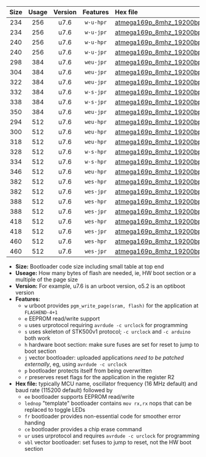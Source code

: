 |Size|Usage|Version|Features|Hex file|
|:-:|:-:|:-:|:-:|:--|
|234|256|u7.6|`w-u-hpr`|[atmega169p_8mhz_19200bps_ur.hex](https://raw.githubusercontent.com/stefanrueger/urboot/main/bootloaders/atmega169p/fcpu_8mhz/19200_bps/atmega169p_8mhz_19200bps_ur.hex)|
|234|256|u7.6|`w-u-jpr`|[atmega169p_8mhz_19200bps_ur_vbl.hex](https://raw.githubusercontent.com/stefanrueger/urboot/main/bootloaders/atmega169p/fcpu_8mhz/19200_bps/atmega169p_8mhz_19200bps_ur_vbl.hex)|
|240|256|u7.6|`w-u-hpr`|[atmega169p_8mhz_19200bps_lednop_ur.hex](https://raw.githubusercontent.com/stefanrueger/urboot/main/bootloaders/atmega169p/fcpu_8mhz/19200_bps/atmega169p_8mhz_19200bps_lednop_ur.hex)|
|240|256|u7.6|`w-u-jpr`|[atmega169p_8mhz_19200bps_lednop_ur_vbl.hex](https://raw.githubusercontent.com/stefanrueger/urboot/main/bootloaders/atmega169p/fcpu_8mhz/19200_bps/atmega169p_8mhz_19200bps_lednop_ur_vbl.hex)|
|298|384|u7.6|`weu-jpr`|[atmega169p_8mhz_19200bps_ee_ur_vbl.hex](https://raw.githubusercontent.com/stefanrueger/urboot/main/bootloaders/atmega169p/fcpu_8mhz/19200_bps/atmega169p_8mhz_19200bps_ee_ur_vbl.hex)|
|304|384|u7.6|`weu-jpr`|[atmega169p_8mhz_19200bps_ee_lednop_ur_vbl.hex](https://raw.githubusercontent.com/stefanrueger/urboot/main/bootloaders/atmega169p/fcpu_8mhz/19200_bps/atmega169p_8mhz_19200bps_ee_lednop_ur_vbl.hex)|
|322|384|u7.6|`weu-jpr`|[atmega169p_8mhz_19200bps_ee_lednop_fr_ur_vbl.hex](https://raw.githubusercontent.com/stefanrueger/urboot/main/bootloaders/atmega169p/fcpu_8mhz/19200_bps/atmega169p_8mhz_19200bps_ee_lednop_fr_ur_vbl.hex)|
|332|384|u7.6|`w-s-jpr`|[atmega169p_8mhz_19200bps_vbl.hex](https://raw.githubusercontent.com/stefanrueger/urboot/main/bootloaders/atmega169p/fcpu_8mhz/19200_bps/atmega169p_8mhz_19200bps_vbl.hex)|
|338|384|u7.6|`w-s-jpr`|[atmega169p_8mhz_19200bps_lednop_vbl.hex](https://raw.githubusercontent.com/stefanrueger/urboot/main/bootloaders/atmega169p/fcpu_8mhz/19200_bps/atmega169p_8mhz_19200bps_lednop_vbl.hex)|
|350|384|u7.6|`weu-jpr`|[atmega169p_8mhz_19200bps_ee_lednop_fr_ce_ur_vbl.hex](https://raw.githubusercontent.com/stefanrueger/urboot/main/bootloaders/atmega169p/fcpu_8mhz/19200_bps/atmega169p_8mhz_19200bps_ee_lednop_fr_ce_ur_vbl.hex)|
|294|512|u7.6|`weu-hpr`|[atmega169p_8mhz_19200bps_ee_ur.hex](https://raw.githubusercontent.com/stefanrueger/urboot/main/bootloaders/atmega169p/fcpu_8mhz/19200_bps/atmega169p_8mhz_19200bps_ee_ur.hex)|
|300|512|u7.6|`weu-hpr`|[atmega169p_8mhz_19200bps_ee_lednop_ur.hex](https://raw.githubusercontent.com/stefanrueger/urboot/main/bootloaders/atmega169p/fcpu_8mhz/19200_bps/atmega169p_8mhz_19200bps_ee_lednop_ur.hex)|
|318|512|u7.6|`weu-hpr`|[atmega169p_8mhz_19200bps_ee_lednop_fr_ur.hex](https://raw.githubusercontent.com/stefanrueger/urboot/main/bootloaders/atmega169p/fcpu_8mhz/19200_bps/atmega169p_8mhz_19200bps_ee_lednop_fr_ur.hex)|
|328|512|u7.6|`w-s-hpr`|[atmega169p_8mhz_19200bps.hex](https://raw.githubusercontent.com/stefanrueger/urboot/main/bootloaders/atmega169p/fcpu_8mhz/19200_bps/atmega169p_8mhz_19200bps.hex)|
|334|512|u7.6|`w-s-hpr`|[atmega169p_8mhz_19200bps_lednop.hex](https://raw.githubusercontent.com/stefanrueger/urboot/main/bootloaders/atmega169p/fcpu_8mhz/19200_bps/atmega169p_8mhz_19200bps_lednop.hex)|
|346|512|u7.6|`weu-hpr`|[atmega169p_8mhz_19200bps_ee_lednop_fr_ce_ur.hex](https://raw.githubusercontent.com/stefanrueger/urboot/main/bootloaders/atmega169p/fcpu_8mhz/19200_bps/atmega169p_8mhz_19200bps_ee_lednop_fr_ce_ur.hex)|
|382|512|u7.6|`wes-hpr`|[atmega169p_8mhz_19200bps_ee.hex](https://raw.githubusercontent.com/stefanrueger/urboot/main/bootloaders/atmega169p/fcpu_8mhz/19200_bps/atmega169p_8mhz_19200bps_ee.hex)|
|382|512|u7.6|`wes-jpr`|[atmega169p_8mhz_19200bps_ee_vbl.hex](https://raw.githubusercontent.com/stefanrueger/urboot/main/bootloaders/atmega169p/fcpu_8mhz/19200_bps/atmega169p_8mhz_19200bps_ee_vbl.hex)|
|388|512|u7.6|`wes-hpr`|[atmega169p_8mhz_19200bps_ee_lednop.hex](https://raw.githubusercontent.com/stefanrueger/urboot/main/bootloaders/atmega169p/fcpu_8mhz/19200_bps/atmega169p_8mhz_19200bps_ee_lednop.hex)|
|388|512|u7.6|`wes-jpr`|[atmega169p_8mhz_19200bps_ee_lednop_vbl.hex](https://raw.githubusercontent.com/stefanrueger/urboot/main/bootloaders/atmega169p/fcpu_8mhz/19200_bps/atmega169p_8mhz_19200bps_ee_lednop_vbl.hex)|
|418|512|u7.6|`wes-hpr`|[atmega169p_8mhz_19200bps_ee_lednop_fr.hex](https://raw.githubusercontent.com/stefanrueger/urboot/main/bootloaders/atmega169p/fcpu_8mhz/19200_bps/atmega169p_8mhz_19200bps_ee_lednop_fr.hex)|
|418|512|u7.6|`wes-jpr`|[atmega169p_8mhz_19200bps_ee_lednop_fr_vbl.hex](https://raw.githubusercontent.com/stefanrueger/urboot/main/bootloaders/atmega169p/fcpu_8mhz/19200_bps/atmega169p_8mhz_19200bps_ee_lednop_fr_vbl.hex)|
|460|512|u7.6|`wes-hpr`|[atmega169p_8mhz_19200bps_ee_lednop_fr_ce.hex](https://raw.githubusercontent.com/stefanrueger/urboot/main/bootloaders/atmega169p/fcpu_8mhz/19200_bps/atmega169p_8mhz_19200bps_ee_lednop_fr_ce.hex)|
|460|512|u7.6|`wes-jpr`|[atmega169p_8mhz_19200bps_ee_lednop_fr_ce_vbl.hex](https://raw.githubusercontent.com/stefanrueger/urboot/main/bootloaders/atmega169p/fcpu_8mhz/19200_bps/atmega169p_8mhz_19200bps_ee_lednop_fr_ce_vbl.hex)|

- **Size:** Bootloader code size including small table at top end
- **Useage:** How many bytes of flash are needed, ie, HW boot section or a multiple of the page size
- **Version:** For example, u7.6 is an urboot version, o5.2 is an optiboot version
- **Features:**
  + `w` urboot provides `pgm_write_page(sram, flash)` for the application at `FLASHEND-4+1`
  + `e` EEPROM read/write support
  + `u` uses urprotocol requiring `avrdude -c urclock` for programming
  + `s` uses skeleton of STK500v1 protocol; `-c urclock` and `-c arduino` both work
  + `h` hardware boot section: make sure fuses are set for reset to jump to boot section
  + `j` vector bootloader: uploaded applications *need to be patched externally*, eg, using `avrdude -c urclock`
  + `p` bootloader protects itself from being overwritten
  + `r` preserves reset flags for the application in the register R2
- **Hex file:** typically MCU name, oscillator frequency (16 MHz default) and baud rate (115200 default) followed by
  + `ee` bootloader supports EEPROM read/write
  + `lednop` "template" bootloader contains `mov rx,rx` nops that can be replaced to toggle LEDs
  + `fr` bootloader provides non-essential code for smoother error handing
  + `ce` bootloader provides a chip erase command
  + `ur` uses urprotocol and requires `avrdude -c urclock` for programming
  + `vbl` vector bootloader: set fuses to jump to reset, not the HW boot section
